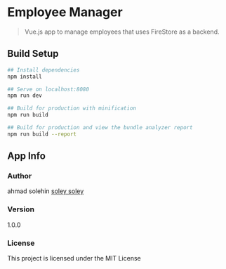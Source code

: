 # Employee Manager

> Vue.js app to manage employees that uses FireStore as a backend.

## Build Setup

``` bash
## Install dependencies
npm install

## Serve on localhost:8080
npm run dev

## Build for production with minification
npm run build

## Build for production and view the bundle analyzer report
npm run build --report
```

## App Info

### Author

ahmad solehin
[soley soley](http://www.ahmadsolehin.com)

### Version

1.0.0

### License

This project is licensed under the MIT License

